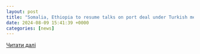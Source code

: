 ```yaml
---
layout: post
title: "Somalia, Ethiopia to resume talks on port deal under Turkish mediation, Ankara says | Reuters"
date: 2024-08-09 15:41:39 +0000
categories: [news]
---
```


[Читати далі](https://www.reuters.com/world/somalia-ethiopia-resume-talks-port-deal-under-turkish-mediation-ankara-says-2024-08-09/)
